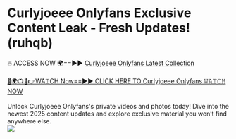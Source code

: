 # Curlyjoeee Onlyfans Exclusive Content Leak - Fresh Updates! (ruhqb)

🔥 ACCESS NOW 🌍==►► <a href="https://tinyurl.com/kvy9nzfs" rel="nofollow">Curlyjoeee Onlyfans Latest Collection</a>
<br><br>
[🔴🌍📺📱👉WA𝚃CH Now==►► CLICK HERE TO Curlyjoeee Onlyfans 𝚆𝙰𝚃𝙲𝙷 NOW](https://tinyurl.com/kvy9nzfs)
<br><br>
Unlock Curlyjoeee Onlyfans's private videos and photos today! Dive into the newest 2025 content updates and explore exclusive material you won’t find anywhere else.
<br>
<a href="https://tinyurl.com/kvy9nzfs" rel="nofollow" data-target="animated-image.originalLink"><img src="https://camo.githubusercontent.com/8a4f000d20f83aca3bf7ec5f350d767afa0574a8a352519fd8cfa583a6f93a33/68747470733a2f2f692e696d6775722e636f6d2f644a486b345a712e676966" data-canonical-src="https://i.imgur.com/dJHk4Zq.gif" style="max-width: 100%; display: inline-block;" data-target="animated-image.originalImage"></a>
<br>
